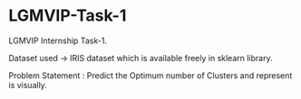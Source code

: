 # LGMVIP-Task-1

LGMVIP Internship Task-1.

Dataset used -> IRIS dataset which is available freely in sklearn library.

Problem Statement : Predict the Optimum number of Clusters and represent is visually.
